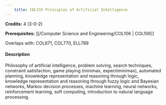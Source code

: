 ```yaml
---
    title: COL333 Principles of Artificial Intelligence
---
```

**Credits:** 4 (3-0-2)



**Prerequisites:** [[/Computer Science and Engineering/COL106 | COL106]]

Overlaps with: COL671, COL770, ELL789

#### Description 
Philosophy of artificial intelligence, problem solving, search techniques, constraint satisfaction, game playing (minimax, expectiminimax), automated planning, knowledge representation and reasoning through logic, knowledge representation and reasoning through fuzzy logic and Bayesian networks, Markov decision processes, machine learning, neural networks, reinforcement learning, soft computing, introduction to natural language processing.